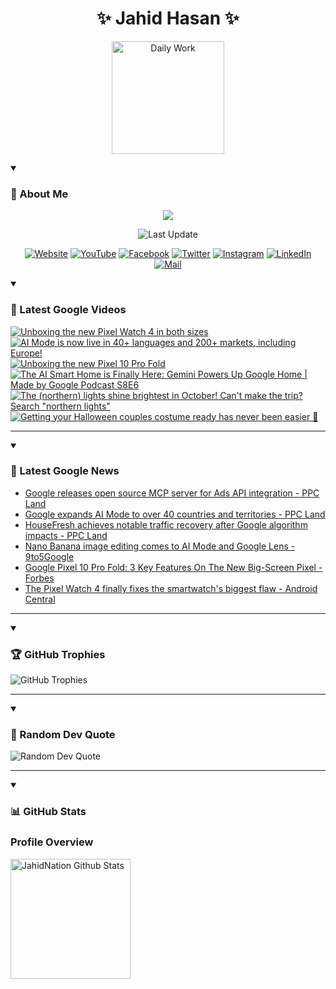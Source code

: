 <h1 align="center">✨ Jahid Hasan ✨</h1>
<p align="center">
  <img alt="Daily Work" height="180px" src="https://i.imgur.com/uhZdH9C.gif" />
</p>
<details open>
 <summary><h3>🌟 About Me</h3></summary>
<p align="center">
  <img src="https://readme-typing-svg.demolab.com/?lines=Even+if+I+fail,;I+have+to+finish,;What+I+started.;&font=Fira%20Code&center=true&width=500&height=50&color=00FF7F&vCenter=true&pause=1000&size=24" />
</p>

<p align="center">
  <img alt="Last Update" title="Last Update" src="https://img.shields.io/github/last-commit/jahidnation/jahidnation?logo=github&label=LAST+UPDATE&color=blueviolet&style=flat-square"/>
</p>

<p align="center">
  <a href="https://jahid.eu.org">
    <img alt="Website" title="Website" src="https://img.shields.io/badge/Website-000000?logo=Google-Chrome&logoColor=white&style=for-the-badge"/></a>
  <a href="https://youtube.com/@jahidnation">
    <img alt="YouTube" title="YouTube Channel" src="https://img.shields.io/badge/YouTube-FF0000?logo=YouTube&logoColor=white&style=for-the-badge"/></a>
  <a href="https://facebook.com/jahidnation">
    <img alt="Facebook" title="Facebook Page" src="https://img.shields.io/badge/Facebook-4267B2?logo=Facebook&logoColor=white&style=for-the-badge"/></a>
  <a href="https://twitter.com/jahidnation">
    <img alt="Twitter" title="Twitter Profile" src="https://img.shields.io/badge/X-000000?logo=x&logoColor=white&style=for-the-badge"/></a>
  <a href="https://instagram.com/jahidnation">
    <img alt="Instagram" title="Instagram Profile" src="https://img.shields.io/badge/Instagram-E4405F?logo=Instagram&logoColor=white&style=for-the-badge"/></a>
  <a href="https://linkedin.com/in/jahidnation">
    <img alt="LinkedIn" title="LinkedIn Profile" src="https://img.shields.io/badge/LinkedIn-0A66C2?logo=LinkedIn&logoColor=white&style=for-the-badge"/></a>
  <a href="https://mail.google.com/?hl=en&tf=cm&fs=1&to=mail@jahid.eu.org">
    <img alt="Mail" title="Mail Me" src="https://img.shields.io/badge/Email-D14836?logo=Gmail&logoColor=white&style=for-the-badge"/></a>
</p>

</details>

<details open>
 <summary><h3>🎥 Latest Google Videos</h3></summary>

<!-- BEGIN VID -->
<a href="https://www.youtube.com/shorts/8Ox_DOdrP4w">
  <picture>
    <source media="(prefers-color-scheme: dark)" srcset="https://ytcards.demolab.com/?id=8Ox_DOdrP4w&title=Unboxing+the+new+Pixel+Watch+4+in+both+sizes&lang=en&timestamp=1760113047&background_color=%230d1117&title_color=%23ffffff&stats_color=%23dedede&max_title_lines=1&width=250&border_radius=5&duration=26">
    <img src="https://ytcards.demolab.com/?id=8Ox_DOdrP4w&title=Unboxing+the+new+Pixel+Watch+4+in+both+sizes&lang=en&timestamp=1760113047&background_color=%23ffffff&title_color=%2324292f&stats_color=%2357606a&max_title_lines=1&width=250&border_radius=5&duration=26" alt="Unboxing the new Pixel Watch 4 in both sizes" title="Unboxing the new Pixel Watch 4 in both sizes">
  </picture>
</a>
<a href="https://www.youtube.com/shorts/DCUsYTWbOE0">
  <picture>
    <source media="(prefers-color-scheme: dark)" srcset="https://ytcards.demolab.com/?id=DCUsYTWbOE0&title=AI+Mode+is+now+live+in+40%2B+languages+and+200%2B+markets%2C+including+Europe%21&lang=en&timestamp=1760040407&background_color=%230d1117&title_color=%23ffffff&stats_color=%23dedede&max_title_lines=1&width=250&border_radius=5&duration=28">
    <img src="https://ytcards.demolab.com/?id=DCUsYTWbOE0&title=AI+Mode+is+now+live+in+40%2B+languages+and+200%2B+markets%2C+including+Europe%21&lang=en&timestamp=1760040407&background_color=%23ffffff&title_color=%2324292f&stats_color=%2357606a&max_title_lines=1&width=250&border_radius=5&duration=28" alt="AI Mode is now live in 40+ languages and 200+ markets, including Europe!" title="AI Mode is now live in 40+ languages and 200+ markets, including Europe!">
  </picture>
</a>
<a href="https://www.youtube.com/shorts/HnDciy1PHAo">
  <picture>
    <source media="(prefers-color-scheme: dark)" srcset="https://ytcards.demolab.com/?id=HnDciy1PHAo&title=Unboxing+the+new+Pixel+10+Pro+Fold&lang=en&timestamp=1760030843&background_color=%230d1117&title_color=%23ffffff&stats_color=%23dedede&max_title_lines=1&width=250&border_radius=5&duration=25">
    <img src="https://ytcards.demolab.com/?id=HnDciy1PHAo&title=Unboxing+the+new+Pixel+10+Pro+Fold&lang=en&timestamp=1760030843&background_color=%23ffffff&title_color=%2324292f&stats_color=%2357606a&max_title_lines=1&width=250&border_radius=5&duration=25" alt="Unboxing the new Pixel 10 Pro Fold" title="Unboxing the new Pixel 10 Pro Fold">
  </picture>
</a>
<a href="https://www.youtube.com/watch?v=yY8N3t96yrM">
  <picture>
    <source media="(prefers-color-scheme: dark)" srcset="https://ytcards.demolab.com/?id=yY8N3t96yrM&title=The+AI+Smart+Home+is+Finally+Here%3A+Gemini+Powers+Up+Google+Home+%7C+Made+by+Google+Podcast+S8E6&lang=en&timestamp=1759964600&background_color=%230d1117&title_color=%23ffffff&stats_color=%23dedede&max_title_lines=1&width=250&border_radius=5&duration=3425">
    <img src="https://ytcards.demolab.com/?id=yY8N3t96yrM&title=The+AI+Smart+Home+is+Finally+Here%3A+Gemini+Powers+Up+Google+Home+%7C+Made+by+Google+Podcast+S8E6&lang=en&timestamp=1759964600&background_color=%23ffffff&title_color=%2324292f&stats_color=%2357606a&max_title_lines=1&width=250&border_radius=5&duration=3425" alt="The AI Smart Home is Finally Here: Gemini Powers Up Google Home | Made by Google Podcast S8E6" title="The AI Smart Home is Finally Here: Gemini Powers Up Google Home | Made by Google Podcast S8E6">
  </picture>
</a>
<a href="https://www.youtube.com/shorts/lXaAGljTcwM">
  <picture>
    <source media="(prefers-color-scheme: dark)" srcset="https://ytcards.demolab.com/?id=lXaAGljTcwM&title=The+%28northern%29+lights+shine+brightest+in+October%21+Can%27t+make+the+trip%3F+Search+%22northern+lights%22&lang=en&timestamp=1759955022&background_color=%230d1117&title_color=%23ffffff&stats_color=%23dedede&max_title_lines=1&width=250&border_radius=5&duration=9">
    <img src="https://ytcards.demolab.com/?id=lXaAGljTcwM&title=The+%28northern%29+lights+shine+brightest+in+October%21+Can%27t+make+the+trip%3F+Search+%22northern+lights%22&lang=en&timestamp=1759955022&background_color=%23ffffff&title_color=%2324292f&stats_color=%2357606a&max_title_lines=1&width=250&border_radius=5&duration=9" alt="The (northern) lights shine brightest in October! Can't make the trip? Search &quot;northern lights&quot;" title="The (northern) lights shine brightest in October! Can't make the trip? Search &quot;northern lights&quot;">
  </picture>
</a>
<a href="https://www.youtube.com/shorts/tjPvR5RKYYQ">
  <picture>
    <source media="(prefers-color-scheme: dark)" srcset="https://ytcards.demolab.com/?id=tjPvR5RKYYQ&title=Getting+your+Halloween+couples+costume+ready+has+never+been+easier+%F0%9F%8E%83&lang=en&timestamp=1759781912&background_color=%230d1117&title_color=%23ffffff&stats_color=%23dedede&max_title_lines=1&width=250&border_radius=5&duration=20">
    <img src="https://ytcards.demolab.com/?id=tjPvR5RKYYQ&title=Getting+your+Halloween+couples+costume+ready+has+never+been+easier+%F0%9F%8E%83&lang=en&timestamp=1759781912&background_color=%23ffffff&title_color=%2324292f&stats_color=%2357606a&max_title_lines=1&width=250&border_radius=5&duration=20" alt="Getting your Halloween couples costume ready has never been easier 🎃" title="Getting your Halloween couples costume ready has never been easier 🎃">
  </picture>
</a>
<!-- END VID -->

---

</details>

<details open>
 <summary><h3>📝 Latest Google News</h3></summary>

<!-- BLOG-POST-LIST:START -->
- [Google releases open source MCP server for Ads API integration - PPC Land](https://news.google.com/rss/articles/CBMihwFBVV95cUxOVUtnLW5sd01kektnSXVkaFFQQ05EWGRDYlNsbzVFRTRQaE0ySXFzc0pIM05TdjZBNW9fLWtHSTZuRDF3Njl5bmdrWW52dWlqeWpEX25CZkVHVWx0MzdVa09FYTJBWk0xdWFaNjU1Y0p2bmtKQ1M0dU5vRFNHZHNfQ3MxMGlpam8?oc=5)
- [Google expands AI Mode to over 40 countries and territories - PPC Land](https://news.google.com/rss/articles/CBMigwFBVV95cUxOejR5bWxlZWtBcF9uQ3RrT1lGM3JKaWlZbWRnN1hRRjRqZjJHbFJBRFpEVE1lVmFHa0FtWEgyeDBjU1lydkd1VVZsY09iLXJZOGFMUTkzOWZYR1pCVFNJVnZMU05XSTBrSEtJZ2VCZkZwd3pXdjdVY0NaV2gwRkN6T2U3MA?oc=5)
- [HouseFresh achieves notable traffic recovery after Google algorithm impacts - PPC Land](https://news.google.com/rss/articles/CBMimwFBVV95cUxPUzRiSnN1NzBWUV82Nl9haGszeVEtSWd3aEhsLXkwNkFhMEt4a05LQmsxUFJmeklnWFRzdU1DYVpONjN2UjdJaDJFVEN3ZWcyZzNCdW1kVU9id0ppTlo0a2gxaEJVU0RwUkp1TDdpcTllQ0g2aHdBVnVaRGxXZUpxRDVSaVFuSTZmcFFVZzNUUXJjQ01YcnJQelozYw?oc=5)
- [Nano Banana image editing comes to AI Mode and Google Lens - 9to5Google](https://news.google.com/rss/articles/CBMidEFVX3lxTFBpRFVRclV1bFQ3cTViZDJhdTNGamlUUjY2b1RKcGtlbzNrYURKMENWWE9LTmYtWmFBZ2lHRWdWMFJvUzQ0bzNSYmE5dS1jcjFCazc0RlFldTA1NmVxOV9GU2h0QzlMNmI4cHhOLWpKeVgzYkpa?oc=5)
- [Google Pixel 10 Pro Fold: 3 Key Features On The New Big-Screen Pixel - Forbes](https://news.google.com/rss/articles/CBMivAFBVV95cUxPM295cUlER3lCXzRpZVRqUDVLbGZ6TFVhWGZEVTVBbGMwdE1lUEZ2T1pNemROZG9xM2g0MVEtakk5VnRYeWVBY2h2cXJ3S1Rpbi1PVmJiOTVUMjVZZE50ZDhLNWxHNlQzSlFVdm16VldlUV9pbUVIbGg1MmtHNDliMEZFMnNqY055RnpWOVBfa3VRLWZSSXFYSjl0WmxNOFdaTkUtRjRlaHYxZUFjc0YzMmROTmYxQUl2aFQweA?oc=5)
- [The Pixel Watch 4 finally fixes the smartwatch&#39;s biggest flaw - Android Central](https://news.google.com/rss/articles/CBMixAFBVV95cUxNblM0MVJVbFk2RTRyM2diVzMwdUVUc0twVkd3dEF0R2RnT016V2x2T2ZYeEtWYmtpbWQwYzlFazdDeFo3YjlvNmhqWnhNTDY4OEJKbjFueTJGZW05MUJ4LTV1ZDFHT21LV0p1R2RMTFJXbVhFLW96X0gyaml6U1NqMHVJaFJ6NGFrdi0tc1NDV21FZnpQcHYwOTNZdjlLcWJOSXhLbERtWTBnQWZwbk1lblVDOW1kOXZ4R3c4MFhHaDdyUnd2?oc=5)
<!-- BLOG-POST-LIST:END -->

---

</details>

<details open>
 <summary><h3>🏆 GitHub Trophies</h3></summary>

<img alt="GitHub Trophies" title="GitHub Trophies" src="https://github-profile-trophy.vercel.app/?username=jahidnation&column=8&theme=gruvbox&no-frame=true"/>

---

</details>

<details open>
 <summary><h3>💬 Random Dev Quote</h3></summary>

<img alt="Random Dev Quote" title="Random Dev Quote" src="https://quotes-github-readme.vercel.app/api?type=horizontal&theme=radical"/>

---

</details>

<details open> 
  <summary><h3>📊 GitHub Stats</h3></summary>

  <h3>Profile Overview</h3>
  <p>
  <img alt="JahidNation Github Stats" src="https://denvercoder1-github-readme-stats.vercel.app/api/?username=jahidnation&show_icons=true&include_all_commits=true&count_private=true&theme=react&hide_border=true&bg_color=1F222E&title_color=F85D7F&icon_color=F8D866" height="192px"/>
  </p>


